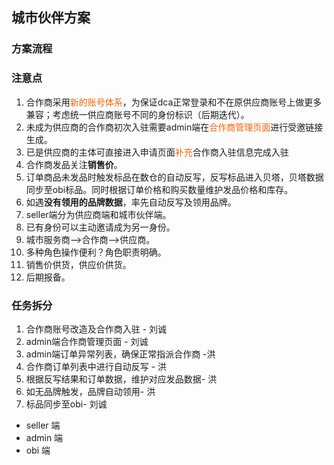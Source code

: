 
## 城市伙伴方案
### 方案流程

### 注意点
1. 合作商采用<font color=#F36208>新的账号体系</font>，为保证dca正常登录和不在原供应商账号上做更多兼容；考虑统一供应商账号不同的身份标识（后期迭代）。
2. 未成为供应商的合作商初次入驻需要admin端在<font  color=#F36208 >合作商管理页面</font>进行受邀链接生成。
3. 已是供应商的主体可直接进入申请页面<font color=#F36208>补充</font>合作商入驻信息完成入驻
4. 合作商发品关注**销售价**。
5. 订单商品未发品时触发标品在数仓的自动反写，反写标品进入贝塔，贝塔数据同步至obi标品。同时根据订单价格和购买数量维护发品价格和库存。
6. 如遇**没有领用的品牌数据**，率先自动反写及领用品牌。
7. seller端分为供应商端和城市伙伴端。
8. 已有身份可以主动邀请成为另一身份。
9. 城市服务商-->合作商-->供应商。
10. 多种角色操作便利？角色职责明确。
11. 销售价供货，供应价供货。
12. 后期报备。
### 任务拆分
1. 合作商账号改造及合作商入驻 - 刘诚
2. admin端合作商管理页面 - 刘诚
3. admin端订单异常列表，确保正常指派合作商 -洪
4. 合作商订单列表中进行自动反写 - 洪
5. 根据反写结果和订单数据，维护对应发品数据- 洪
6. 如无品牌触发，品牌自动领用- 洪
7. 标品同步至obi- 刘诚
- seller 端
- admin 端
- obi 端